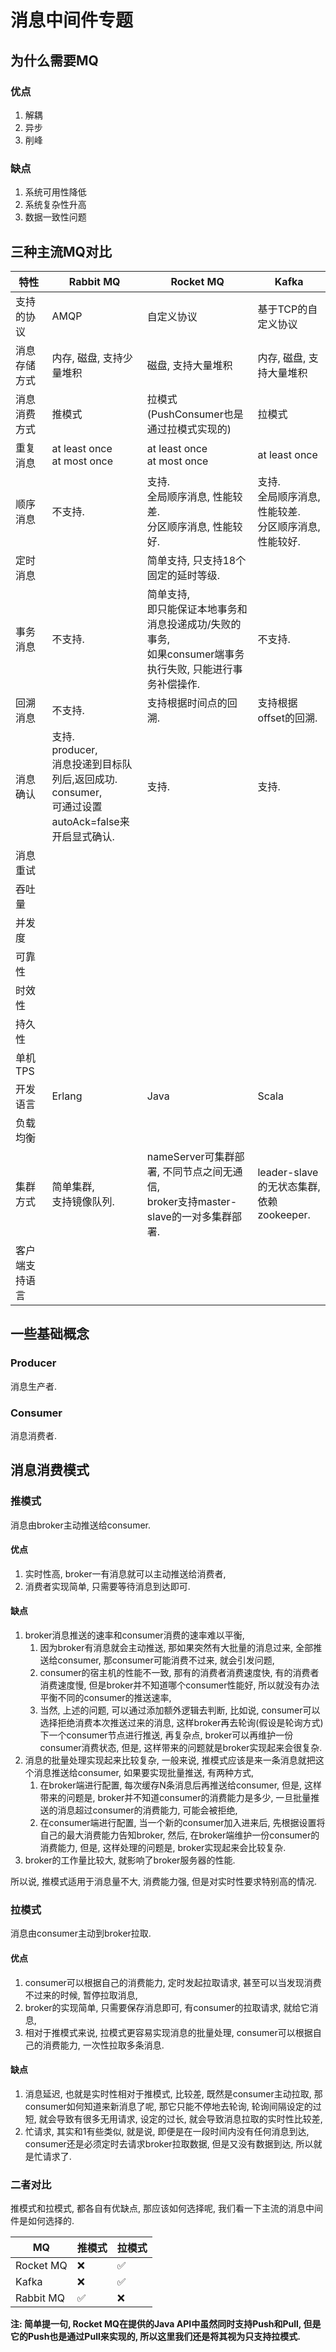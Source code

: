 # 消息中间件专题

## 为什么需要MQ

### 优点

1. 解耦
2. 异步
3. 削峰

### 缺点

1. 系统可用性降低
2. 系统复杂性升高
3. 数据一致性问题

## 三种主流MQ对比

| 特性           | Rabbit MQ                                                    | Rocket MQ                                                    | Kafka                                                        |
| -------------- | ------------------------------------------------------------ | ------------------------------------------------------------ | ------------------------------------------------------------ |
| 支持的协议     | AMQP                                                         | 自定义协议                                                   | 基于TCP的自定义协议                                          |
| 消息存储方式   | 内存, 磁盘, 支持少量堆积                                     | 磁盘, 支持大量堆积                                           | 内存, 磁盘, 支持大量堆积                                     |
| 消息消费方式   | 推模式                                                       | 拉模式<br />(PushConsumer也是通过拉模式实现的)               | 拉模式                                                       |
| 重复消息       | at least once<br />at most once                              | at least once<br />at most once                              | at least once                                                |
| 顺序消息       | 不支持.                                                      | 支持.<br />全局顺序消息, 性能较差.<br />分区顺序消息, 性能较好. | 支持.<br />全局顺序消息, 性能较差.<br />分区顺序消息, 性能较好. |
| 定时消息       |                                                              | 简单支持, 只支持18个固定的延时等级.                          |                                                              |
| 事务消息       | 不支持.                                                      | 简单支持, <br />即只能保证本地事务和消息投递成功/失败的事务, <br />如果consumer端事务执行失败, 只能进行事务补偿操作. | 不支持.                                                      |
| 回溯消息       | 不支持.                                                      | 支持根据时间点的回溯.                                        | 支持根据offset的回溯.                                        |
| 消息确认       | 支持.<br />producer,<br />消息投递到目标队列后,返回成功.<br />consumer,<br />可通过设置autoAck=false来开启显式确认. | 支持.                                                        | 支持.                                                        |
| 消息重试       |                                                              |                                                              |                                                              |
| 吞吐量         |                                                              |                                                              |                                                              |
| 并发度         |                                                              |                                                              |                                                              |
| 可靠性         |                                                              |                                                              |                                                              |
| 时效性         |                                                              |                                                              |                                                              |
| 持久性         |                                                              |                                                              |                                                              |
| 单机TPS        |                                                              |                                                              |                                                              |
| 开发语言       | Erlang                                                       | Java                                                         | Scala                                                        |
| 负载均衡       |                                                              |                                                              |                                                              |
| 集群方式       | 简单集群, <br />支持镜像队列.                                | nameServer可集群部署, 不同节点之间无通信,<br />broker支持master-slave的一对多集群部署. | leader-slave的无状态集群,<br />依赖zookeeper.                |
| 客户端支持语言 |                                                              |                                                              |                                                              |

## 一些基础概念

### Producer

消息生产者.

### Consumer

消息消费者.

## 消息消费模式

### 推模式

消息由broker主动推送给consumer.

#### 优点

1. 实时性高, broker一有消息就可以主动推送给消费者,
2. 消费者实现简单, 只需要等待消息到达即可.

#### 缺点

1. broker消息推送的速率和consumer消费的速率难以平衡,
   1. 因为broker有消息就会主动推送, 那如果突然有大批量的消息过来, 全部推送给consumer, 那consumer可能消费不过来, 就会引发问题,
   2. consumer的宿主机的性能不一致, 那有的消费者消费速度快, 有的消费者消费速度慢, 但是broker并不知道哪个consumer性能好, 所以就没有办法平衡不同的consumer的推送速率,
   3. 当然, 上述的问题, 可以通过添加额外逻辑去判断, 比如说, consumer可以选择拒绝消费本次推送过来的消息, 这样broker再去轮询(假设是轮询方式)下一个consumer节点进行推送, 再复杂点, broker可以再维护一份consumer消费状态, 但是, 这样带来的问题就是broker实现起来会很复杂.
2. 消息的批量处理实现起来比较复杂, 一般来说, 推模式应该是来一条消息就把这个消息推送给consumer, 如果要实现批量推送, 有两种方式, 
   1. 在broker端进行配置, 每次缓存N条消息后再推送给consumer, 但是, 这样带来的问题是, broker并不知道consumer的消费能力是多少, 一旦批量推送的消息超过consumer的消费能力, 可能会被拒绝,
   2. 在consumer端进行配置, 当一个新的consumer加入进来后, 先根据设置将自己的最大消费能力告知broker, 然后, 在broker端维护一份consumer的消费能力, 但是, 这样处理的问题是, broker实现起来会比较复杂.
3. broker的工作量比较大, 就影响了broker服务器的性能.

所以说, 推模式适用于消息量不大, 消费能力强, 但是对实时性要求特别高的情况.

### 拉模式

消息由consumer主动到broker拉取.

#### 优点

1. consumer可以根据自己的消费能力, 定时发起拉取请求, 甚至可以当发现消费不过来的时候, 暂停拉取消息,
2. broker的实现简单, 只需要保存消息即可, 有consumer的拉取请求, 就给它消息,
3. 相对于推模式来说, 拉模式更容易实现消息的批量处理, consumer可以根据自己的消费能力, 一次性拉取多条消息.

#### 缺点

1. 消息延迟, 也就是实时性相对于推模式, 比较差, 既然是consumer主动拉取, 那consumer如何知道来新消息了呢, 那它只能不停地去轮询, 轮询间隔设定的过短, 就会导致有很多无用请求, 设定的过长, 就会导致消息拉取的实时性比较差,
2. 忙请求, 其实和1有些类似, 就是说, 即便是在一段时间内没有任何消息到达, consumer还是必须定时去请求broker拉取数据, 但是又没有数据到达, 所以就是忙请求了.

### 二者对比

推模式和拉模式, 都各自有优缺点, 那应该如何选择呢, 我们看一下主流的消息中间件是如何选择的.

| MQ        | 推模式 | 拉模式 |
| --------- | ------ | ------ |
| Rocket MQ | ❌      | ✅      |
| Kafka     | ❌      | ✅      |
| Rabbit MQ | ✅      | ❌      |

**注: 简单提一句, Rocket MQ在提供的Java API中虽然同时支持Push和Pull, 但是它的Push也是通过Pull来实现的, 所以这里我们还是将其视为只支持拉模式.**

